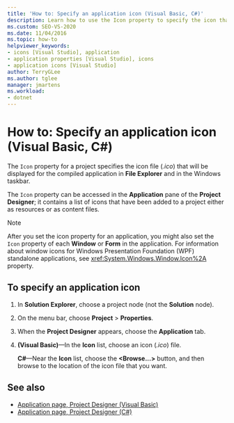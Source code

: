 ```yaml
---
title: 'How to: Specify an application icon (Visual Basic, C#)'
description: Learn how to use the Icon property to specify the icon that File Explorer and the Windows taskbar displays for the compiled application.
ms.custom: SEO-VS-2020
ms.date: 11/04/2016
ms.topic: how-to
helpviewer_keywords:
- icons [Visual Studio], application
- application properties [Visual Studio], icons
- application icons [Visual Studio]
author: TerryGLee
ms.author: tglee
manager: jmartens
ms.workload:
- dotnet
---
```

# How to: Specify an application icon (Visual Basic, C#)

The `Icon` property for a project specifies the icon file (*.ico*) that will be displayed for the compiled application in **File Explorer** and in the Windows taskbar.

The `Icon` property can be accessed in the **Application** pane of the **Project Designer**; it contains a list of icons that have been added to a project either as resources or as content files.

> [!NOTE]
> After you set the icon property for an application, you might also set the `Icon` property of each **Window** or **Form** in the application. For information about window icons for Windows Presentation Foundation (WPF) standalone applications, see <xref:System.Windows.Window.Icon%2A> property.

## To specify an application icon

1. In **Solution Explorer**, choose a project node (not the **Solution** node).

1. On the menu bar, choose **Project** > **Properties**.

1. When the **Project Designer** appears, choose the **Application** tab.

1. **(Visual Basic)**&mdash;In the **Icon** list, choose an icon (*.ico*) file.

    **C#**&mdash;Near the **Icon** list, choose the **\<Browse...>** button, and then browse to the location of the icon file that you want.

## See also

- [Application page, Project Designer (Visual Basic)](../ide/reference/application-page-project-designer-visual-basic.md)
- [Application page, Project Designer (C#)](../ide/reference/application-page-project-designer-csharp.md)
